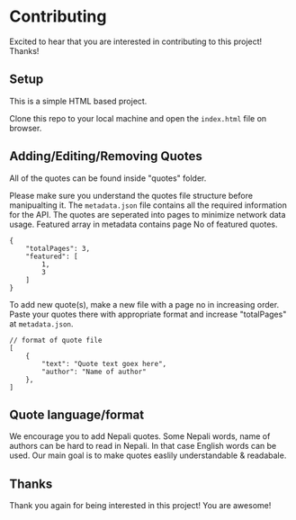 # Contributing

Excited to hear that you are interested in contributing to this project! Thanks!

## Setup

This is a simple HTML based project.

Clone this repo to your local machine and open the `index.html` file on browser.

## Adding/Editing/Removing Quotes 

All of the quotes can be found inside "quotes" folder.

Please make sure you understand the quotes file structure before manipualting it.
The `metadata.json` file contains all the required information for the API. The quotes are seperated into pages to minimize network data usage. Featured array in metadata contains page No of featured quotes.

```
{
    "totalPages": 3,
    "featured": [
        1,
        3
    ]
}
```

To add new quote(s), make a new file with a page no in increasing order. Paste your quotes there with appropriate format and increase "totalPages" at `metadata.json`.
```
// format of quote file
[
    {
        "text": "Quote text goex here",
        "author": "Name of author"
    },
]
```

## Quote language/format

We encourage you to add Nepali quotes. Some Nepali words, name of authors can be hard to read in Nepali. In that case English words can be used. Our main goal is to make quotes easlily understandable & readabale.

## Thanks

Thank you again for being interested in this project! You are awesome!
